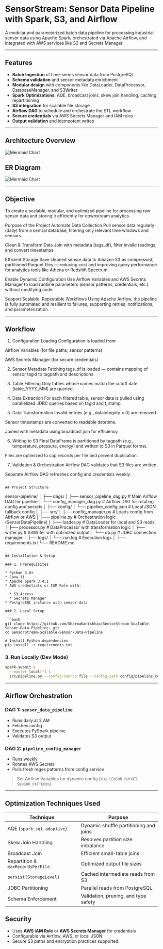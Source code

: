 # SensorStream: Sensor Data Pipeline with Spark, S3, and Airflow

A modular and parameterized batch data pipeline for processing industrial sensor data using Apache Spark, orchestrated via Apache Airflow, and integrated with AWS services like S3 and Secrets Manager.

---

## Features

- **Batch Ingestion** of time-series sensor data from PostgreSQL
- **Schema validation** and sensor metadata enrichment
- **Modular design** with components like DataLoader, DataProcessor, DatabaseManager, and S3Writer
- **Spark Optimizations**: AQE, broadcast joins, skew join handling, caching, repartitioning
- **S3 integration** for scalable file storage
- **Airflow DAG** to schedule and orchestrate the ETL workflow
- **Secure credentials** via AWS Secrets Manager and IAM roles
- **Output validation** and idempotent writes

---

## Architecture Overview
![Mermaid Chart](https://github.com/SharmaKanishkaa/SensorStream-Scalable-Sensor-Data-Pipeline/blob/main/Architecture.png)


## ER Diagram
![Mermaid Chart](https://github.com/SharmaKanishkaa/SensorStream-Scalable-Sensor-Data-Pipeline/blob/main/er%20diagram.png)

---

## Objective 

To create a scalable, modular, and optimized pipeline for processing raw sensor data and storing it efficiently for downstream analytics.

Purpose of the Project
Automate Data Collection
Pull sensor data regularly (daily) from a central database, filtering only relevant time windows and sensors.

Clean & Transform Data
Join with metadata (tags_df), filter invalid readings, and convert timestamps.

Efficient Storage
Save cleaned sensor data to Amazon S3 as compressed, partitioned Parquet files — reducing cost and improving query performance for analytics tools like Athena or Redshift Spectrum.

Enable Dynamic Configuration
Use Airflow Variables and AWS Secrets Manager to load runtime parameters (sensor patterns, credentials, etc.) without modifying code.

Support Scalable, Repeatable Workflows
Using Apache Airflow, the pipeline is fully automated and resilient to failures, supporting retries, notifications, and parameterization.

---

## Workflow
1. Configuration Loading
Configuration is loaded from:

Airflow Variables (for file paths, sensor patterns)

AWS Secrets Manager (for secure credentials)

2. Sensor Metadata Fetching
tags_df is loaded — contains mapping of sensor tagid to tagpath and descriptions.

3. Table Filtering
Only tables whose names match the cutoff date (table_YYYY_MM) are queried.

4. Data Extraction
For each filtered table, sensor data is pulled using parallelized JDBC queries based on tagid and t_stamp.

5. Data Transformation
Invalid entries (e.g., dataintegrity = 0) are removed.

Sensor timestamps are converted to readable datetime.

Joined with metadata using broadcast join for efficiency.

6. Writing to S3
Final DataFrame is partitioned by tagpath (e.g., temperature, pressure, energy) and written to S3 in Parquet format.

Files are optimized to cap records per file and prevent duplication.

7. Validation & Orchestration
Airflow DAG validates that S3 files are written.

Separate Airflow DAG refreshes config and credentials weekly.

```

## Project Structure

```
sensor-pipeline/
│
├── dags/
│   ├── sensor_pipeline_dag.py        # Main Airflow DAG for pipeline
│   └── config_manager_dag.py         # Airflow DAG for rotating config and secrets
│
├── config/
│   └── pipeline_config.json          # Local JSON fallback config
│
├── src/
│   ├── config_manager.py             # Loads config from Airflow or AWS
│   ├── pipeline.py                   # Orchestration logic (SensorDataPipeline)
│   ├── loader.py                     # DataLoader for local and S3 reads
│   ├── processor.py                  # DataProcessor with transformation logic
│   ├── writer.py                     # S3Writer with optimized output
│   └── db.py                         # JDBC connection manager
│
├── logs/
│   └── run.log                       # Execution logs
│
├── requirements.txt
└── README.md
```

## Installation & Setup

### 1. Prerequisites

* Python 3.8+
* Java 11
* Apache Spark 3.4.1
* AWS credentials or IAM Role with:

  * S3 Access
  * Secrets Manager
* PostgreSQL instance with sensor data

### 2. Local Setup

```bash
git clone https://github.com/SharmaKanishkaa/SensorStream-Scalable-Sensor-Data-Pipeline-.git
cd SensorStream-Scalable-Sensor-Data-Pipeline

# Install Python dependencies
pip install -r requirements.txt
```

### 3. Run Locally (Dev Mode)

```bash
spark-submit \
  --master local[*] \
  src/pipeline.py --config-source file --config-path config/pipeline_config.json
```

---

## Airflow Orchestration

### DAG 1: `sensor_data_pipeline`

* Runs daily at 2 AM
* Fetches config
* Executes PySpark pipeline
* Validates S3 output

### DAG 2: `pipeline_config_manager`

* Runs weekly
* Rotates AWS Secrets
* Pulls fresh regex patterns from config service

> Set Airflow Variables for dynamic config (e.g. `SENSOR_BUCKET`, `SENSOR_PATTERNS`)

---

## Optimization Techniques Used

| Technique                         | Purpose                                |
| --------------------------------- | -------------------------------------- |
| AQE (`spark.sql.adaptive`)        | Dynamic shuffle partitioning and joins |
| Skew Join Handling                | Resolves partition size imbalance      |
| Broadcast Join                    | Efficient small-table joins            |
| Repartition & `maxRecordsPerFile` | Optimized output file sizes            |
| `persist(StorageLevel)`           | Cached intermediate reads from S3      |
| JDBC Partitioning                 | Parallel reads from PostgreSQL         |
| Schema Enforcement                | Validation, pruning, and type safety   |

##  Security

* Uses **AWS IAM Role** or **AWS Secrets Manager** for credentials
* Configurable via Airflow, AWS, or local JSON
* Secure S3 paths and encryption practices supported
